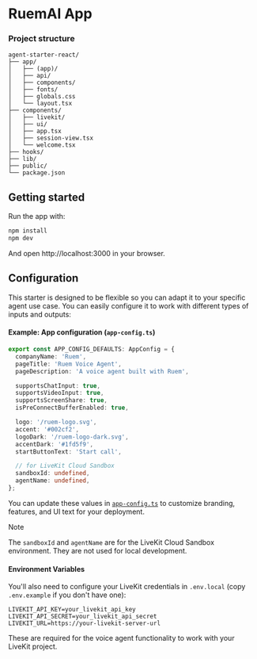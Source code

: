 # RuemAI App

### Project structure

```
agent-starter-react/
├── app/
│   ├── (app)/
│   ├── api/
│   ├── components/
│   ├── fonts/
│   ├── globals.css
│   └── layout.tsx
├── components/
│   ├── livekit/
│   ├── ui/
│   ├── app.tsx
│   ├── session-view.tsx
│   └── welcome.tsx
├── hooks/
├── lib/
├── public/
└── package.json
```

## Getting started

Run the app with:

```bash
npm install
npm dev
```

And open http://localhost:3000 in your browser.

## Configuration

This starter is designed to be flexible so you can adapt it to your specific agent use case. You can easily configure it to work with different types of inputs and outputs:

#### Example: App configuration (`app-config.ts`)

```ts
export const APP_CONFIG_DEFAULTS: AppConfig = {
  companyName: 'Ruem',
  pageTitle: 'Ruem Voice Agent',
  pageDescription: 'A voice agent built with Ruem',

  supportsChatInput: true,
  supportsVideoInput: true,
  supportsScreenShare: true,
  isPreConnectBufferEnabled: true,

  logo: '/ruem-logo.svg',
  accent: '#002cf2',
  logoDark: '/ruem-logo-dark.svg',
  accentDark: '#1fd5f9',
  startButtonText: 'Start call',

  // for LiveKit Cloud Sandbox
  sandboxId: undefined,
  agentName: undefined,
};
```

You can update these values in [`app-config.ts`](./app-config.ts) to customize branding, features, and UI text for your deployment.

> [!NOTE]
> The `sandboxId` and `agentName` are for the LiveKit Cloud Sandbox environment.
> They are not used for local development.

#### Environment Variables

You'll also need to configure your LiveKit credentials in `.env.local` (copy `.env.example` if you don't have one):

```env
LIVEKIT_API_KEY=your_livekit_api_key
LIVEKIT_API_SECRET=your_livekit_api_secret
LIVEKIT_URL=https://your-livekit-server-url
```

These are required for the voice agent functionality to work with your LiveKit project.
